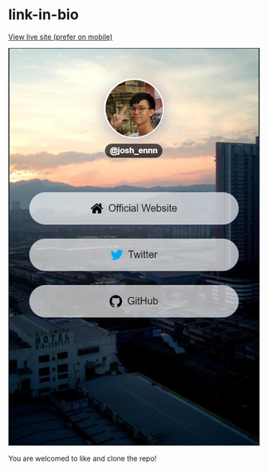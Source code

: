 # link-in-bio
[View live site (prefer on mobile)](https://links.joshuakme.com)

![Site screenshot](./images/mobile-screenshot.PNG)   

You are welcomed to like and clone the repo!
